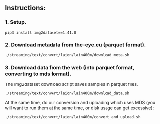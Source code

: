 ## Instructions:

### 1. Setup.

```
pip3 install img2dataset==1.41.0
```

### 2. Download metadata from the-eye.eu (parquet format).

```
./streaming/text/convert/laion/lain400m/download_meta.sh
```

### 3. Download data from the web (into parquet format, converting to mds format).

The img2dataset download script saves samples in parquet files.

```
./streaming/text/convert/laion/lain400m/download_data.sh
```

At the same time, do our conversion and uploading which uses MDS (you will want to run them at the same time, or disk usage can get excessive):

```
./streaming/text/convert/laion/lain400m/convert_and_upload.sh
```
